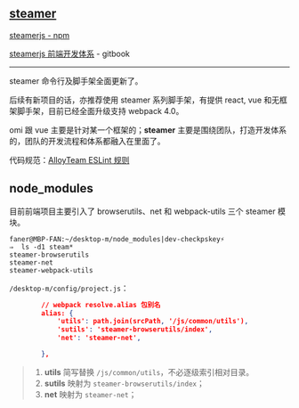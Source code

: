 
## [steamer](https://github.com/steamerjs/steamerjs)

[steamerjs - npm](https://www.npmjs.com/package/steamerjs)

[steamerjs 前端开发体系](https://steamerjs.github.io/) - gitbook  

---

steamer 命令行及脚手架全面更新了。

后续有新项目的话，亦推荐使用 steamer 系列脚手架，有提供 react, vue 和无框架脚手架，目前已经全面升级支持 webpack 4.0。

omi 跟 vue 主要是针对某一个框架的；**steamer** 主要是围绕团队，打造开发体系的，团队的开发流程和体系都融入在里面了。

代码规范：[AlloyTeam ESLint 规则](https://alloyteam.github.io/eslint-config-alloy/)

## node_modules

目前前端项目主要引入了 browserutils、net 和 webpack-utils 三个 steamer 模块。

```shell
faner@MBP-FAN:~/desktop-m/node_modules|dev-checkpskey⚡
⇒  ls -d1 steam*
steamer-browserutils
steamer-net
steamer-webpack-utils
```

`/desktop-m/config/project.js`：

```json
        // webpack resolve.alias 包别名
        alias: {
            'utils': path.join(srcPath, '/js/common/utils'),
            'sutils': 'steamer-browserutils/index',
            'net': 'steamer-net',

        },
```

> 1. **utils** 简写替换 `/js/common/utils`，不必逐级索引相对目录。  
> 2. **sutils** 映射为 `steamer-browserutils/index`；  
> 3. **net** 映射为 `steamer-net`；  
